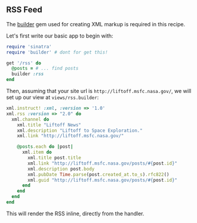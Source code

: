 RSS Feed
--------

The [builder](https://github.com/jimweirich/builder) gem used for creating XML
markup is required in this recipe.

Let's first write our basic app to begin with:

```ruby
require 'sinatra'
require 'builder' # dont for get this!

get '/rss' do
  @posts = # ... find posts
  builder :rss
end
```

Then, assuming that your site url is `http://liftoff.msfc.nasa.gov/`, we will
set up our view at `views/rss.builder`:

```ruby
xml.instruct! :xml, :version => '1.0'
xml.rss :version => "2.0" do
  xml.channel do
    xml.title "Liftoff News"
    xml.description "Liftoff to Space Exploration."
    xml.link "http://liftoff.msfc.nasa.gov/"

    @posts.each do |post|
      xml.item do
        xml.title post.title
        xml.link "http://liftoff.msfc.nasa.gov/posts/#{post.id}"
        xml.description post.body
        xml.pubDate Time.parse(post.created_at.to_s).rfc822()
        xml.guid "http://liftoff.msfc.nasa.gov/posts/#{post.id}"
      end
    end
  end
end
```

This will render the RSS inline, directly from the handler.
